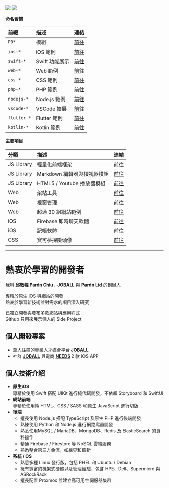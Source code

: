 [![](https://img.shields.io/badge/點擊查看-報價-00ff00)](https://github.com/pardnchiu/pardnchiu/blob/main/price.zh.md) [![](https://img.shields.io/badge/read-English%20Version-ffffff)](https://github.com/pardnchiu/pardnchiu/blob/main/README.md)

**命名習慣**

| 前綴 | 描述 | 連結 |
| :- | :- | :- |
| `PD*` | 模組 | [前往](https://github.com/pardnchiu?tab=repositories&q=PD) |
| `ios-*` | iOS 範例 | [前往](https://github.com/pardnchiu?tab=repositories&q=ios-) |
| `swift-*` | Swift 功能展示 | [前往](https://github.com/pardnchiu?tab=repositories&q=swift-) |
| `web-*` | Web 範例 | [前往](https://github.com/pardnchiu?tab=repositories&q=web-) |
| `css-*` | CSS 範例 | [前往](https://github.com/pardnchiu?tab=repositories&q=css-) |
| `php-*` | PHP 範例 | [前往](https://github.com/pardnchiu?tab=repositories&q=php-) |
| `nodejs-*` | Node.js 範例 | [前往](https://github.com/pardnchiu?tab=repositories&q=nodejs-) |
| `vscode-*` | VSCode 擴展 | [前往](https://github.com/pardnchiu?tab=repositories&q=vscode-) |
| `flutter-*` | Flutter 範例 | [前往](https://github.com/pardnchiu?tab=repositories&q=flutter-) |
| `kotlin-*` | Kotlin 範例 | [前往](https://github.com/pardnchiu?tab=repositories&q=kotlin-) |

**主要項目**

| 分類 | 描述 | 連結 |
| :- | :- | :- |
| JS Library | 輕量化前端框架 | [前往](https://github.com/pardnchiu/PDRenderKit) |
| JS Library | Markdown 編輯器與檢視器模組 | [前往](https://github.com/pardnchiu/PDMarkdownKit) |
| JS Library | HTML5 / Youtube 播放器模組 | [前往](https://github.com/pardnchiu/PDPlayerKit) |
| Web | 架站工具 | [前往](https://github.com/pardnchiu/website-builder) |
| Web | 視窗管理 | [前往](https://github.com/pardnchiu/pane-desk) |
| Web | 超過 30 組網站範例 | [前往](https://github.com/pardnchiu?tab=repositories&q=web-) |
| iOS | Firebase 即時聊天軟體 | [前往](https://github.com/pardnchiu/ios-firebase-messaging) |
| iOS | 記帳軟體 | [前往](https://github.com/pardnchiu/ios-moneybook) |
| CSS | 寶可夢探險頭像 | [前往](https://github.com/pardnchiu/css-pokemon-quest) |

***

# 熱衷於學習的開發者

我叫 [**邱敬幃 Pardn Chiu**](https://linkedin.com/in/pardnchiu)，[**JOBALL**](https://joball.tw) 與 [**Pardn Ltd**](https://findbiz.nat.gov.tw/fts/query/QueryBar/queryInit.do?banNo=24924502) 的創辦人<br>

專精於原生 iOS 與網站的開發<br>
熱衷於學習新技術並對需求的項目深入研究<br>

已獨立開發與發布多款網站與應用程式<br>
Github 只用來展示個人的 Side Project

## 個人開發專案

- 萬人註冊的專業人才媒合平台 [**JOBALL**](https://joball.tw)
- 社群 [**JOBALL**](https://appadvice.com/app/joball-e6-8e-a5-e6-b4-bd/1272878907.amp) 與電商 [**NEEDS**](https://appadvice.com/app/e9-96-8b-e7-ae-b1/1460355322.amp) 2 款 iOS APP

## 個人技術介紹

- **原生iOS**<br>
  專精於使用 Swift 搭配 UIKit 進行純代碼開發，不依賴 Storyboard 和 SwiftUI
- **網站前端**<br>
  專精於使用純 HTML、CSS / SASS 和原生 JavaScript 進行切版
- **後端**<br>
   - 擅長使用 Node.js 搭配 TypeScript 及原生 PHP 進行後端開發
   - 熟練使用 Python 和 Node.js 進行網路爬蟲開發
   - 熟悉使用MySQL / MariaDB、MongoDB、Redis 及 ElasticSearch 的資料操作
   - 精通 Firebase / Firestore 等 NoSQL 雲端服務
   - 熟悉整合第三方金流，如綠界和藍新
- **系統 / OS**
   - 熟悉多種 Linux 發行版，包括 RHEL 和 Ubuntu / Debian
   - 擁有豐富的機架式硬體以及管理經驗，包含 HPE、Dell、Supermicro 與 ASRockRack
   - 擅長配置 Proxmox 並建立高可用性伺服器集群